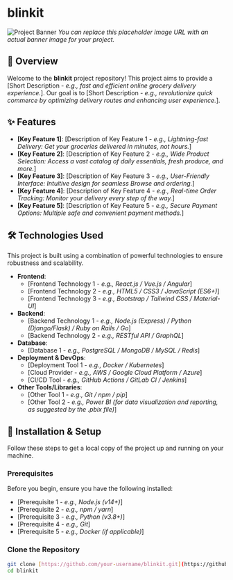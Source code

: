 # blinkit

![Project Banner](https://www.google.com/imgres?q=blinkit%20products%20in%20jpg&imgurl=https%3A%2F%2Fbsmedia.business-standard.com%2F_media%2Fbs%2Fimg%2Farticle%2F2022-03%2F15%2Ffull%2F1647368515-3226.jpg%3Fim%3DFitAndFill%3D(826%2C465)&imgrefurl=https%3A%2F%2Fwww.business-standard.com%2Fcompanies%2Fnews%2Fblinkit-switch-to-inventory-ownership-to-improve-margins-expand-assortment-125072101552_1.html&docid=we2UvYHDoV50zM&tbnid=ExQjSJw79ZRY8M&vet=12ahUKEwjl_dS66dyOAxWzzjgGHTf7IXQQM3oECB4QAA..i&w=826&h=465&hcb=2&ved=2ahUKEwjl_dS66dyOAxWzzjgGHTf7IXQQM3oECB4QAA) 
*You can replace this placeholder image URL with an actual banner image for your project.*

## 🌟 Overview

Welcome to the **blinkit** project repository! This project aims to provide a [Short Description - *e.g., fast and efficient online grocery delivery experience.*]. Our goal is to [Short Description - *e.g., revolutionize quick commerce by optimizing delivery routes and enhancing user experience.*].

## ✨ Features

* **[Key Feature 1]**: [Description of Key Feature 1 - *e.g., Lightning-fast Delivery: Get your groceries delivered in minutes, not hours.*]
* **[Key Feature 2]**: [Description of Key Feature 2 - *e.g., Wide Product Selection: Access a vast catalog of daily essentials, fresh produce, and more.*]
* **[Key Feature 3]**: [Description of Key Feature 3 - *e.g., User-Friendly Interface: Intuitive design for seamless Browse and ordering.*]
* **[Key Feature 4]**: [Description of Key Feature 4 - *e.g., Real-time Order Tracking: Monitor your delivery every step of the way.*]
* **[Key Feature 5]**: [Description of Key Feature 5 - *e.g., Secure Payment Options: Multiple safe and convenient payment methods.*]

## 🛠️ Technologies Used

This project is built using a combination of powerful technologies to ensure robustness and scalability.

* **Frontend**:
    * [Frontend Technology 1 - *e.g., React.js / Vue.js / Angular*]
    * [Frontend Technology 2 - *e.g., HTML5 / CSS3 / JavaScript (ES6+)*]
    * [Frontend Technology 3 - *e.g., Bootstrap / Tailwind CSS / Material-UI*]
* **Backend**:
    * [Backend Technology 1 - *e.g., Node.js (Express) / Python (Django/Flask) / Ruby on Rails / Go*]
    * [Backend Technology 2 - *e.g., RESTful API / GraphQL*]
* **Database**:
    * [Database 1 - *e.g., PostgreSQL / MongoDB / MySQL / Redis*]
* **Deployment & DevOps**:
    * [Deployment Tool 1 - *e.g., Docker / Kubernetes*]
    * [Cloud Provider - *e.g., AWS / Google Cloud Platform / Azure*]
    * [CI/CD Tool - *e.g., GitHub Actions / GitLab CI / Jenkins*]
* **Other Tools/Libraries**:
    * [Other Tool 1 - *e.g., Git / npm / pip*]
    * [Other Tool 2 - *e.g., Power BI (for data visualization and reporting, as suggested by the .pbix file)*]

## 🚀 Installation & Setup

Follow these steps to get a local copy of the project up and running on your machine.

### Prerequisites

Before you begin, ensure you have the following installed:

* [Prerequisite 1 - *e.g., Node.js (v14+)*]
* [Prerequisite 2 - *e.g., npm / yarn*]
* [Prerequisite 3 - *e.g., Python (v3.8+)*]
* [Prerequisite 4 - *e.g., Git*]
* [Prerequisite 5 - *e.g., Docker (if applicable)*]

### Clone the Repository

```bash
git clone [https://github.com/your-username/blinkit.git](https://github.com/your-username/blinkit.git)
cd blinkit
